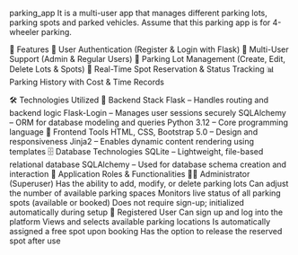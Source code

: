 
parking_app
It is a multi-user app that manages different parking lots, parking spots and parked vehicles. Assume that this parking app is for 4-wheeler parking.

📌 Features
🔐 User Authentication (Register & Login with Flask)
👥 Multi-User Support (Admin & Regular Users)
📍 Parking Lot Management (Create, Edit, Delete Lots & Spots)
🎫 Real-Time Spot Reservation & Status Tracking
📊 Parking History with Cost & Time Records

🛠️ Technologies Utilized
🔧 Backend Stack
Flask – Handles routing and backend logic
Flask-Login – Manages user sessions securely
SQLAlchemy – ORM for database modeling and queries
Python 3.12 – Core programming language
🎨 Frontend Tools
HTML, CSS, Bootstrap 5.0 – Design and responsiveness
Jinja2 – Enables dynamic content rendering using templates
🗄️ Database Technologies
SQLite – Lightweight, file-based relational database
SQLAlchemy – Used for database schema creation and interaction
🧠 Application Roles & Functionalities
👨‍💼 Administrator (Superuser)
Has the ability to add, modify, or delete parking lots
Can adjust the number of available parking spaces
Monitors live status of all parking spots (available or booked)
Does not require sign-up; initialized automatically during setup
👤 Registered User
Can sign up and log into the platform
Views and selects available parking locations
Is automatically assigned a free spot upon booking
Has the option to release the reserved spot after use

